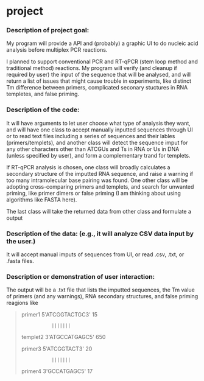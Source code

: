 # project

### Description of project goal: 

My program will provide a API and (probably) a graphic UI to do nucleic acid analysis before multiplex PCR reactions.

I planned to support conventional PCR and RT-qPCR (stem loop method and traditional method) reactions. My program will verify (and cleanup if required by user) the input of the sequence that will be analysed, and will return a list of issues that might cause trouble in experiments, like distinct Tm difference between primers, complicated seconary stuctures in RNA templetes, and false priming.  

### Description of the code: 

It will have arguments to let user choose what type of analysis they want, and will have one class to accept manually inputted sequences through UI or to read text files including a series of sequences and their lables (primers/templets), and another class will detect the sequence imput for any other characters other than ATCGUs and Ts in RNA or Us in DNA (unless specified by user), and form a complementary trand for templets.
 
If RT-qPCR analysis is chosen, one class will broadly calculates a secondary structure of the imputted RNA sequence, and raise a warning if too many intramolecular base pairing was found. One other class will be adopting cross-comparing primers and templets, and search for unwanted priming, like primer dimers or false priming (I am thinking about using algorithms like FASTA here). 

The last class will take the returned data from other class and formulate a output 

### Description of the data: (e.g., it will analyze CSV data input by the user.)

It will accept manual imputs of sequences from UI, or read .csv, .txt, or .fasta files.

### Description or demonstration of user interaction:

The output will be a .txt file that lists the imputted sequences, the Tm value of primers (and any warnings),  RNA secondary structures, and false priming reagions like
> primer1    5'ATCGGTACTGC3'  15
> 
>                |||||||
>                
> templet2   3'ATGCCATGAGC5'  650
> 
> 
> primer3    5'ATCGGTACT3'    20
> 
>                |||||||
>                
> primer4      3'GCCATGAGC5'  17
